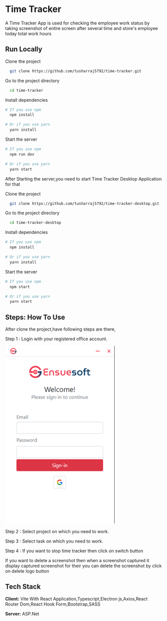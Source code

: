 
# Time Tracker

A Time Tracker App is used for checking the employee work status by taking screenshot of entire screen after several time and store's employee today total work hours    



## Run Locally

Clone the project

```bash
  git clone https://github.com/tusharraj5792/time-tracker.git
```

Go to the project directory

```bash
  cd time-tracker
```

Install dependencies

```bash
# If you use npm
  npm install
```

```bash
# Or if you use yarn
  yarn install
```

Start the server

```bash
# If you use npm
  npm run dev
```

```bash
# Or if you use yarn
  yarn start
```

After Starting the server,you need to start Time Tracker Desktop Application for that

Clone the project

```bash
  git clone https://github.com/tusharraj5792/time-tracker-desktop.git
```

Go to the project directory

```bash
  cd time-tracker-desktop
```

Install dependencies

```bash
# If you use npm
  npm install
```

```bash
# Or if you use yarn
  yarn install
```

Start the server

```bash
# If you use npm
  npm start
```

```bash
# Or if you use yarn
  yarn start
```
## Steps: How To Use
After clone the project,have following steps are there,

Step 1 : Login with your registered office account.

![](https://raw.githubusercontent.com/tusharraj5792/time-tracker/main/src/assets/readme-images/login.png?token=GHSAT0AAAAAACGTGWX4Z3RTCSBHOK2DCGFKZIK4I6A)

Step 2 : Select project on which you need to work.

Step 3 : Select task on which you need to work.

Step 4 : If you want to stop time tracker then click on switch button

If you want to delete a screenshot then when a screenshot captured it display captured screenshot for their you can delete the screenshot by click on delete logo button
## Tech Stack

**Client:** Vite With React Application,Typescript,Electron js,Axios,React Router Dom,React Hook Form,Bootstrap,SASS

**Server:** ASP.Net

